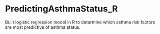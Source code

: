 # PredictingAsthmaStatus_R
Built logistic regression model in R to determine which asthma risk factors are most predictive of asthma status. 
